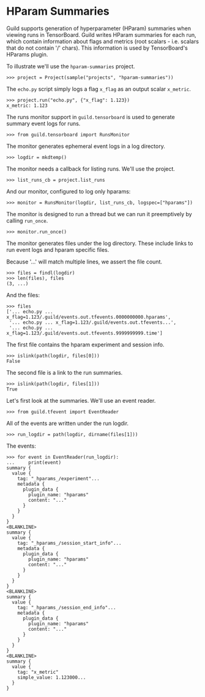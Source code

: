 # HParam Summaries

Guild supports generation of hyperparameter (HParam) summaries when
viewing runs in TensorBoard. Guild writes HParam summaries for each
run, which contain information about flags and metrics (root scalars -
i.e. scalars that do not contain '/' chars). This information is used
by TensorBoard's HParams plugin.

To illustrate we'll use the `hparam-summaries` project.

    >>> project = Project(sample("projects", "hparam-summaries"))

The `echo.py` script simply logs a flag `x_flag` as an output scalar
`x_metric`.

    >>> project.run("echo.py", {"x_flag": 1.123})
    x_metric: 1.123

The runs monitor support in `guild.tensorboard` is used to generate
summary event logs for runs.

    >>> from guild.tensorboard import RunsMonitor

The monitor generates ephemeral event logs in a log directory.

    >>> logdir = mkdtemp()

The monitor needs a callback for listing runs. We'll use the project.

    >>> list_runs_cb = project.list_runs

And our monitor, configured to log only hparams:

    >>> monitor = RunsMonitor(logdir, list_runs_cb, logspec=["hparams"])

The monitor is designed to run a thread but we can run it preemptively
by calling `run_once`.

    >>> monitor.run_once()

The monitor generates files under the log directory. These include
links to run event logs and hparam specific files.

Because '...' will match multiple lines, we assert the file count.

    >>> files = findl(logdir)
    >>> len(files), files
    (3, ...)

And the files:

    >>> files
    ['... echo.py ... x_flag=1.123/.guild/events.out.tfevents.0000000000.hparams',
     '... echo.py ... x_flag=1.123/.guild/events.out.tfevents...',
     '... echo.py ... x_flag=1.123/.guild/events.out.tfevents.9999999999.time']

The first file contains the hparam experiment and session info.

    >>> islink(path(logdir, files[0]))
    False

The second file is a link to the run summaries.

    >>> islink(path(logdir, files[1]))
    True

Let's first look at the summaries. We'll use an event reader.

    >>> from guild.tfevent import EventReader

All of the events are written under the run logdir.

    >>> run_logdir = path(logdir, dirname(files[1]))

The events:

    >>> for event in EventReader(run_logdir):
    ...     print(event)
    summary {
      value {
        tag: "_hparams_/experiment"...
        metadata {
          plugin_data {
            plugin_name: "hparams"
            content: "..."
          }
        }
      }
    }
    <BLANKLINE>
    summary {
      value {
        tag: "_hparams_/session_start_info"...
        metadata {
          plugin_data {
            plugin_name: "hparams"
            content: "..."
          }
        }
      }
    }
    <BLANKLINE>
    summary {
      value {
        tag: "_hparams_/session_end_info"...
        metadata {
          plugin_data {
            plugin_name: "hparams"
            content: "..."
          }
        }
      }
    }
    <BLANKLINE>
    summary {
      value {
        tag: "x_metric"
        simple_value: 1.123000...
      }
    }
